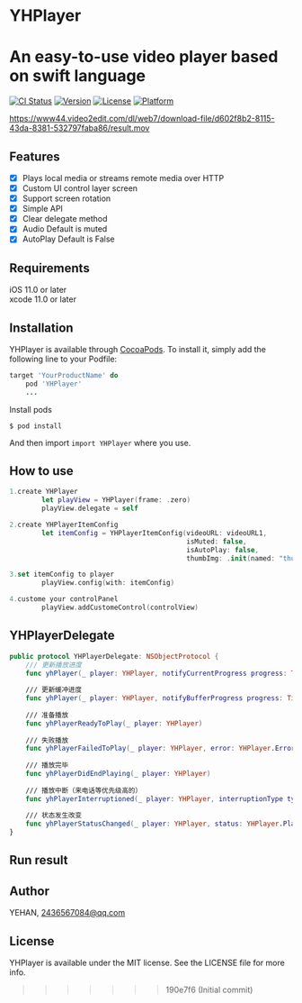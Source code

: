# YHPlayer
An easy-to-use video player based on swift language
=======

[![CI Status](https://img.shields.io/travis/YEHAN/YHPlayer.svg?style=flat)](https://travis-ci.org/YEHAN/YHPlayer)
[![Version](https://img.shields.io/cocoapods/v/YHPlayer.svg?style=flat)](https://cocoapods.org/pods/YHPlayer)
[![License](https://img.shields.io/cocoapods/l/YHPlayer.svg?style=flat)](https://cocoapods.org/pods/YHPlayer)
[![Platform](https://img.shields.io/cocoapods/p/YHPlayer.svg?style=flat)](https://cocoapods.org/pods/YHPlayer)

https://www44.video2edit.com/dl/web7/download-file/d602f8b2-8115-43da-8381-532797faba86/result.mov

## Features
- [x] Plays local media or streams remote media over HTTP
- [x] Custom UI control layer screen
- [x] Support screen rotation 
- [x] Simple API
- [x] Clear delegate method  
- [x] Audio Default is muted
- [x] AutoPlay Default is False 
## Requirements
iOS 11.0 or later  
xcode 11.0 or later

## Installation
YHPlayer is available through [CocoaPods](https://cocoapods.org). To install
it, simply add the following line to your Podfile:

```ruby
target 'YourProductName' do
    pod 'YHPlayer'
    ...
```

Install pods
```
$ pod install
```
And then import `import YHPlayer` where you use.

## How to use
```swift
1.create YHPlayer
        let playView = YHPlayer(frame: .zero)
        playView.delegate = self
```

```swift
2.create YHPlayerItemConfig
        let itemConfig = YHPlayerItemConfig(videoURL: videoURL1,
                                            isMuted: false,
                                            isAutoPlay: false,
                                            thumbImg: .init(named: "thumbimg"))
```

```swift
3.set itemConfig to player
        playView.config(with: itemConfig)
```

```swift
4.custome your controlPanel
        playView.addCustomeControl(controlView)
```

## YHPlayerDelegate
```swift
public protocol YHPlayerDelegate: NSObjectProtocol {
    /// 更新播放进度
    func yhPlayer(_ player: YHPlayer, notifyCurrentProgress progress: TimeInterval)
    
    /// 更新缓冲进度
    func yhPlayer(_ player: YHPlayer, notifyBufferProgress progress: TimeInterval)
    
    /// 准备播放
    func yhPlayerReadyToPlay(_ player: YHPlayer)
    
    /// 失败播放
    func yhPlayerFailedToPlay(_ player: YHPlayer, error: YHPlayer.Error)
    
    /// 播放完毕
    func yhPlayerDidEndPlaying(_ player: YHPlayer)
    
    /// 播放中断（来电话等优先级高的）
    func yhPlayerInterruptioned(_ player: YHPlayer, interruptionType type: YHPlayer.InterruptionType)
    
    /// 状态发生改变
    func yhPlayerStatusChanged(_ player: YHPlayer, status: YHPlayer.PlayStatus)
}
```

## Run result

## Author

YEHAN, 2436567084@qq.com

## License

YHPlayer is available under the MIT license. See the LICENSE file for more info.
>>>>>>> 190e7f6 (Initial commit)
